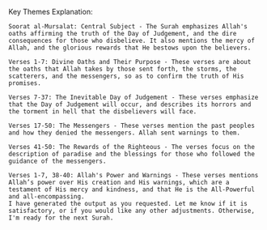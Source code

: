 Key Themes Explanation:

    Soorat al-Mursalat: Central Subject - The Surah emphasizes Allah's oaths affirming the truth of the Day of Judgement, and the dire consequences for those who disbelieve. It also mentions the mercy of Allah, and the glorious rewards that He bestows upon the believers.

    Verses 1-7: Divine Oaths and Their Purpose - These verses are about the oaths that Allah takes by those sent forth, the storms, the scatterers, and the messengers, so as to confirm the truth of His promises.

    Verses 7-37: The Inevitable Day of Judgement - These verses emphasize that the Day of Judgement will occur, and describes its horrors and the torment in hell that the disbelievers will face.

    Verses 17-50: The Messengers - These verses mention the past peoples and how they denied the messengers. Allah sent warnings to them.

    Verses 41-50: The Rewards of the Righteous - The verses focus on the description of paradise and the blessings for those who followed the guidance of the messengers.

    Verses 1-7, 38-40: Allah's Power and Warnings - These verses mentions Allah’s power over His creation and His warnings, which are a testament of His mercy and kindness, and that He is the All-Powerful and all-encompassing.
    I have generated the output as you requested. Let me know if it is satisfactory, or if you would like any other adjustments. Otherwise, I'm ready for the next Surah.